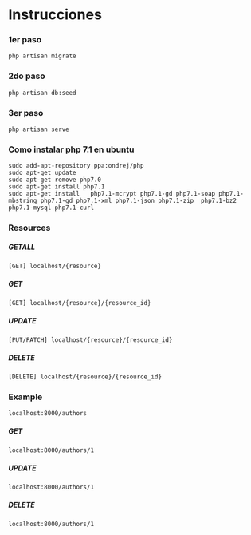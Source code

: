 # Instrucciones

### 1er paso
```
php artisan migrate
```

### 2do paso
```
php artisan db:seed
```

### 3er paso
```
php artisan serve
```

### Como instalar php 7.1 en ubuntu 

```
sudo add-apt-repository ppa:ondrej/php
sudo apt-get update
sudo apt-get remove php7.0
sudo apt-get install php7.1
sudo apt-get install   php7.1-mcrypt php7.1-gd php7.1-soap php7.1-mbstring php7.1-gd php7.1-xml php7.1-json php7.1-zip  php7.1-bz2 php7.1-mysql php7.1-curl
```

### Resources
##### GETALL
```
[GET] localhost/{resource}
```
##### GET
```
[GET] localhost/{resource}/{resource_id}
```
##### UPDATE
```
[PUT/PATCH] localhost/{resource}/{resource_id}
```
##### DELETE
```
[DELETE] localhost/{resource}/{resource_id}
```

### Example
```
localhost:8000/authors
```
##### GET
```
localhost:8000/authors/1
```
##### UPDATE
```
localhost:8000/authors/1
```
##### DELETE
```
localhost:8000/authors/1
```